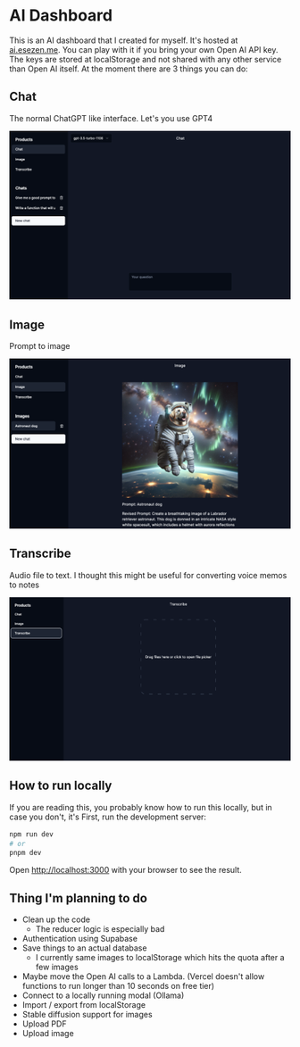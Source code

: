 # AI Dashboard

This is an AI dashboard that I created for myself. It's hosted at [ai.esezen.me](ai.esezen.me). You can play with it if you bring your own Open AI API key.
The keys are stored at localStorage and not shared with any other service than Open AI itself. At the moment there are 3 things you can do:

## Chat

The normal ChatGPT like interface. Let's you use GPT4

![Chat](./readmeImages/chat.png)


## Image

Prompt to image

![Image](./readmeImages/image.png)

## Transcribe
Audio file to text. I thought this might be useful for converting voice memos to notes

![Transcribe](./readmeImages/transcribe.png)

## How to run locally

If you are reading this, you probably know how to run this locally, but in case you don't, it's
First, run the development server:

```bash
npm run dev
# or
pnpm dev
```

Open [http://localhost:3000](http://localhost:3000) with your browser to see the result.

## Thing I'm planning to do

- Clean up the code
  - The reducer logic is especially bad
- Authentication using Supabase
- Save things to an actual database
  - I currently same images to localStorage which hits the quota after a few images
- Maybe move the Open AI calls to a Lambda. (Vercel doesn't allow functions to run longer than 10 seconds on free tier)
- Connect to a locally running modal (Ollama)
- Import / export from localStorage
- Stable diffusion support for images
- Upload PDF
- Upload image
